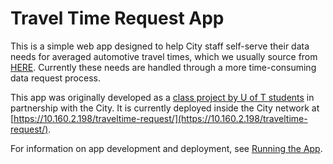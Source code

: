 # Travel Time Request App
This is a simple web app designed to help City staff self-serve their data needs for averaged automotive travel times, which we usually source from [HERE](https://github.com/CityofToronto/bdit_data-sources/tree/master/here). Currently these needs are handled through a more time-consuming data request process. 

This app was originally developed as a [class project by U of T students](https://www.youtube.com/watch?v=y6lnefduogo) in partnership with the City. It is currently deployed inside the City network at [https://10.160.2.198/traveltime-request/](https://10.160.2.198/traveltime-request/).

For information on app development and deployment, see [Running the App](./running-the-app.md).
